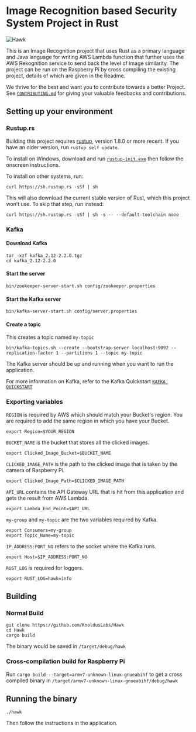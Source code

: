 # Image Recognition based Security System Project in Rust

![Hawk](https://s3.ap-south-1.amazonaws.com/uploadbucket1234/Screenshot+from+2019-04-18+17-15-35.png)

This is an Image Recognition project that uses Rust as a primary language and Java language for writing AWS Lambda function that further uses the AWS Rekognition service to send back the level of image similarity. The project can be run on the Raspberry Pi by cross compiling the existing project, details of which are given in the Readme.

We thrive for the best and want you to contribute towards a better Project. See [`CONTRIBUTING.md`](CONTRIBUTING.md) for giving your valuable feedbacks and contributions.

## Setting up your environment

### Rustup.rs

Building this project requires [rustup](https://rustup.rs/), version 1.8.0 or more recent.
If you have an older version, run `rustup self update`.

To install on Windows, download and run [`rustup-init.exe`](https://win.rustup.rs/)
then follow the onscreen instructions.

To install on other systems, run:

```
curl https://sh.rustup.rs -sSf | sh
```

This will also download the current stable version of Rust, which this project won’t use.
To skip that step, run instead:

```
curl https://sh.rustup.rs -sSf | sh -s -- --default-toolchain none
```
### Kafka

#### Download Kafka

```
tar -xzf kafka_2.12-2.2.0.tgz
cd kafka_2.12-2.2.0
```

#### Start the server

```
bin/zookeeper-server-start.sh config/zookeeper.properties
```

#### Start the Kafka server

```
bin/kafka-server-start.sh config/server.properties
```

#### Create a topic

This creates a topic named `my-topic`

```
bin/kafka-topics.sh --create --bootstrap-server localhost:9092 --replication-factor 1 --partitions 1 --topic my-topic
```

The Kafka server should be up and running when you want to run the application.

For more information on Kafka, refer to the Kafka Quickstart [`KAFKA QUICKSTART`](https://kafka.apache.org/quickstart)

### Exporting variables

`REGION` is required by AWS which should match your Bucket's region.
You are required to add the same region in which you have your Bucket.

```
export Region=$YOUR_REGION
```

`BUCKET_NAME` is the bucket that stores all the clicked images.

```
export Clicked_Image_Bucket=$BUCKET_NAME
```

`CLICKED_IMAGE_PATH` is the path to the clicked image that is taken by the camera of Raspberry Pi.

```
export Clicked_Image_Path=$CLICKED_IMAGE_PATH
```

`API_URL` contains the API Gateway URL that is hit from this application and gets the result from AWS Lambda.

```
export Lambda_End_Point=$API_URL
```

`my-group` and `my-topic` are the two variables required by Kafka.
```
export Consumers=my-group
export Topic_Name=my-topic
```

`IP_ADDRESS:PORT_NO` refers to the socket where the Kafka runs.

```
export Host=$IP_ADDRESS:PORT_NO
```

`RUST_LOG` is required for loggers.

```
export RUST_LOG=hawk=info
```


## Building

### Normal Build

```
git clone https://github.com/KnoldusLabs/Hawk
cd Hawk
cargo build
```

The binary would be saved in `/target/debug/hawk`

### Cross-compilation build for Raspberry Pi

Run `cargo build --target=armv7-unknown-linux-gnueabihf` to get a cross compiled binary in `/target/armv7-unknown-linux-gnueabihf/debug/hawk`

## Running the binary

```
./hawk
```

Then follow the instructions in the application.
